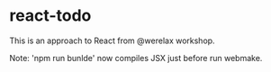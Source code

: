 # react-todo
This is an approach to React from @werelax workshop.

Note: 'npm run bunlde' now compiles JSX just before run webmake.

